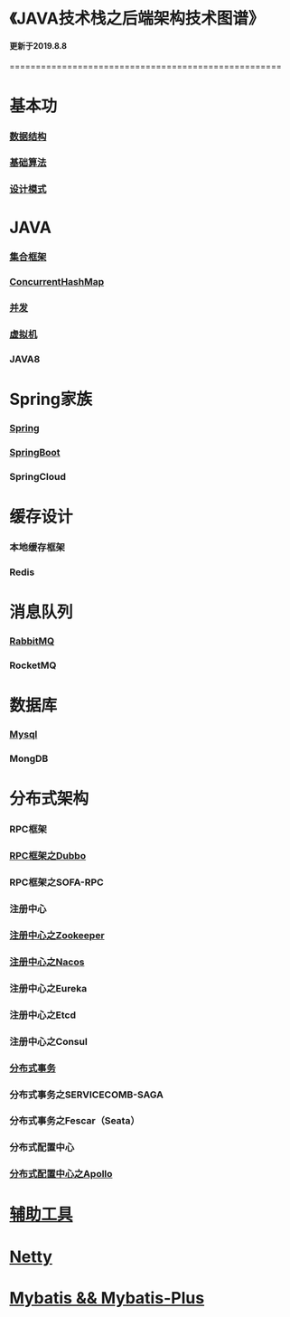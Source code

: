 # 《JAVA技术栈之后端架构技术图谱》

#### 更新于2019.8.8

====================================================

# 基本功

### [数据结构](http://luckylau.tech/tags/数据结构/)

### [基础算法](https://github.com/Luckylau/my-algorithm-training)

### [设计模式](http://luckylau.tech/tags/设计模式/)



# JAVA

###       [集合框架](http://luckylau.tech/2017/05/16/你懂java吗-5/)

###       [ConcurrentHashMap](http://luckylau.tech/2018/06/06/concurrentHashmap的设计之美/)

###       [并发](http://luckylau.tech/tags/java并发编程/)

###       [虚拟机](http://luckylau.tech/tags/java虚拟机/)

###       JAVA8



# Spring家族

###               [Spring](http://luckylau.tech/tags/Spring/)

###               [SpringBoot](http://luckylau.tech/tags/SpringBoot/)

###               SpringCloud



# 缓存设计

###                     本地缓存框架

###                     Redis



#          消息队列

###                     [RabbitMQ](http://luckylau.tech/tags/rabbitmq/)

###                     RocketMQ



# 数据库

###          [Mysql](http://luckylau.tech/tags/MySql/)

###          MongDB



# 分布式架构

### RPC框架

###                [RPC框架之Dubbo](http://luckylau.tech/tags/Dubbo/)

###                RPC框架之SOFA-RPC



### 注册中心

###                   [注册中心之Zookeeper](http://luckylau.tech/tags/Zookeeper/)

###                   [注册中心之Nacos](http://luckylau.tech/tags/Nacos/)

###                   注册中心之Eureka

### 注册中心之Etcd

### 注册中心之Consul



###          [分布式事务](http://luckylau.tech/2018/03/12/分布式系统基础理论-2/)

###                   分布式事务之SERVICECOMB-SAGA

###                   分布式事务之Fescar（Seata）



###         分布式配置中心

### [分布式配置中心之Apollo](https://github.com/Luckylau/easy-apollo)



# [辅助工具](http://luckylau.tech/2018/02/27/开发常用工具/)



# [Netty](http://luckylau.tech/tags/Netty/)



# [Mybatis && Mybatis-Plus](http://luckylau.tech/tags/Mybatis/)

